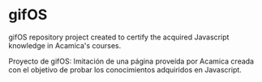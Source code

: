 # gifOS
gifOS repository project created to certify the acquired Javascript  knowledge in Acamica's courses.

Proyecto de gifOS:
Imitación de una página proveída por Acamica creada con el objetivo de probar los conocimientos adquiridos en Javascript.
